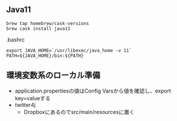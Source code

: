 ## Java11

```
brew tap homebrew/cask-versions
brew cask install java11
```

.bashrc
```
export JAVA_HOME=`/usr/libexec/java_home -v 11`
PATH=${JAVA_HOME}/bin:${PATH}
```

## 環境変数系のローカル準備

* application.propertiesの値はConfig Varsから値を確認し、export key=valueする
* twitter4j
    * Dropboxにあるのでsrc/main/resourcesに置く